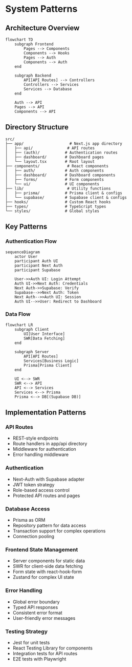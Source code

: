 # System Patterns

## Architecture Overview

```mermaid
flowchart TD
    subgraph Frontend
        Pages --> Components
        Components --> Hooks
        Pages --> Auth
        Components --> Auth
    end
    
    subgraph Backend
        API[API Routes] --> Controllers
        Controllers --> Services
        Services --> Database
    end
    
    Auth --> API
    Pages --> API
    Components --> API
```

## Directory Structure
```
src/
├── app/                    # Next.js app directory
│   ├── api/               # API routes
│   ├── (auth)/           # Authentication routes
│   ├── dashboard/        # Dashboard pages
│   └── layout.tsx        # Root layout
├── components/            # React components
│   ├── auth/             # Auth components
│   ├── dashboard/        # Dashboard components
│   ├── forms/            # Form components
│   └── ui/               # UI components
├── lib/                   # Utility functions
│   ├── prisma/           # Prisma client & configs
│   └── supabase/         # Supabase client & configs
├── hooks/                # Custom React hooks
├── types/                # TypeScript types
└── styles/               # Global styles
```

## Key Patterns

### Authentication Flow
```mermaid
sequenceDiagram
    actor User
    participant Auth UI
    participant Next Auth
    participant Supabase
    
    User->>Auth UI: Login Attempt
    Auth UI->>Next Auth: Credentials
    Next Auth->>Supabase: Verify
    Supabase-->>Next Auth: Token
    Next Auth-->>Auth UI: Session
    Auth UI-->>User: Redirect to Dashboard
```

### Data Flow
```mermaid
flowchart LR
    subgraph Client
        UI[User Interface]
        SWR[Data Fetching]
    end
    
    subgraph Server
        API[API Routes]
        Services[Business Logic]
        Prisma[Prisma Client]
    end
    
    UI <--> SWR
    SWR <--> API
    API <--> Services
    Services <--> Prisma
    Prisma <--> DB[(Supabase DB)]
```

## Implementation Patterns

### API Routes
- REST-style endpoints
- Route handlers in app/api directory
- Middleware for authentication
- Error handling middleware

### Authentication
- Next-Auth with Supabase adapter
- JWT token strategy
- Role-based access control
- Protected API routes and pages

### Database Access
- Prisma as ORM
- Repository pattern for data access
- Transaction support for complex operations
- Connection pooling

### Frontend State Management
- Server components for static data
- SWR for client-side data fetching
- Form state with react-hook-form
- Zustand for complex UI state

### Error Handling
- Global error boundary
- Typed API responses
- Consistent error format
- User-friendly error messages

### Testing Strategy
- Jest for unit tests
- React Testing Library for components
- Integration tests for API routes
- E2E tests with Playwright
